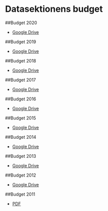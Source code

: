 Datasektionens budget
=====================
##Budget 2020
- [Google Drive](https://drive.google.com/file/d/1b08k0NLBgetpaAbS0YUMFwRuQk8fVIUE/view?usp=sharing)

##Budget 2019
- [Google Drive](https://docs.google.com/spreadsheets/d/1X-ArVGgDm6DNXWi4Ncw7DYdIManGOgwNGyatVbL1nW0/edit?usp=sharing)

##Budget 2018
- [Google Drive](https://docs.google.com/spreadsheets/d/1mO3umP7TLSBR-ctFFI2-hjGOjAgHcHG3NoSZTXtFmlo/edit?usp=sharing)

##Budget 2017
- [Google Drive](https://docs.google.com/spreadsheets/d/1znd4J03DlmoXIi18eLF6bc3Zz2F-kUdgVBFDZHc1SUQ/edit?usp=sharing)

##Budget 2016
- [Google Drive](https://docs.google.com/spreadsheets/d/199CUAUHSjFpaKZq3pdaNUKj_GhY_rPgVHDqoTuMwUIA/edit?usp=sharing|)

##Budget 2015
- [Google Drive](https://docs.google.com/spreadsheets/d/1tTQE77ogRKPh0DRIyhcM8R6mPvaUu5p2HAUr8ZZ3B2o/edit?usp=sharing)

##Budget 2014
- [Google Drive](https://docs.google.com/spreadsheet/ccc?key=0AilVcL3Z3tvydEZsT0dtTGF3TWVmWW5oQml2eXVpb2c&usp=sharing)

##Budget 2013
- [Google Drive](https://docs.google.com/spreadsheet/ccc?key=0AnUVotyQbWVFdEJXSngzVFNRT1hvdGg5Y1VjaEdRZ0E&usp=sharing)

##Budget 2012
- [Google Drive](https://docs.google.com/spreadsheet/ccc?key=0AnTWVPJSff4-dHRpX1F6eGFELWhJSkdVbDdEX2I5Nnc&usp=sharing)

##Budget 2011
- [PDF](https://static.datasektionen.se/budget/budget_2011_utan_detaljer.pdf)
